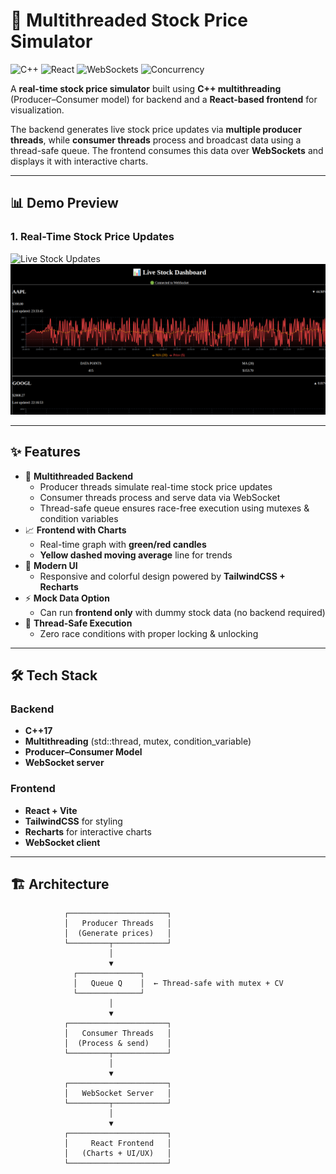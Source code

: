 # 🚀 Multithreaded Stock Price Simulator

![C++](https://img.shields.io/badge/C++-blue.svg?style=for-the-badge&logo=c%2B%2B)
![React](https://img.shields.io/badge/React-black.svg?style=for-the-badge&logo=react)
![WebSockets](https://img.shields.io/badge/WebSockets-green.svg?style=for-the-badge&logo=websocket)
![Concurrency](https://img.shields.io/badge/Multithreading-orange.svg?style=for-the-badge)

A **real-time stock price simulator** built using **C++ multithreading** (Producer–Consumer model) for backend and a **React-based frontend** for visualization.

The backend generates live stock price updates via **multiple producer threads**, while **consumer threads** process and broadcast data using a thread-safe queue. The frontend consumes this data over **WebSockets** and displays it with interactive charts.

---

## 📊 Demo Preview

### 1. Real-Time Stock Price Updates
![Live Stock Updates](demo/demo/Stocks_pics1.png)
![Stock Charts](demo/demo/Stocks_pics2.png)

---

## ✨ Features

- 🔄 **Multithreaded Backend**
  - Producer threads simulate real-time stock price updates
  - Consumer threads process and serve data via WebSocket
  - Thread-safe queue ensures race-free execution using mutexes & condition variables
- 📈 **Frontend with Charts**
  - Real-time graph with **green/red candles**
  - **Yellow dashed moving average** line for trends
- 🎨 **Modern UI**
  - Responsive and colorful design powered by **TailwindCSS + Recharts**
- ⚡ **Mock Data Option**
  - Can run **frontend only** with dummy stock data (no backend required)
- 🔐 **Thread-Safe Execution**
  - Zero race conditions with proper locking & unlocking

---

## 🛠️ Tech Stack

### Backend
- **C++17**
- **Multithreading** (std::thread, mutex, condition_variable)
- **Producer–Consumer Model**
- **WebSocket server**

### Frontend
- **React + Vite**
- **TailwindCSS** for styling
- **Recharts** for interactive charts
- **WebSocket client**

---

## 🏗️ Architecture

```plaintext
            ┌──────────────────────┐
            │   Producer Threads   │
            │  (Generate prices)   │
            └─────────┬────────────┘
                      │
                      ▼
              ┌──────────────┐
              │   Queue Q    │  ← Thread-safe with mutex + CV
              └──────────────┘
                      │
                      ▼
            ┌──────────────────────┐
            │   Consumer Threads   │
            │  (Process & send)    │
            └─────────┬────────────┘
                      │
                      ▼
            ┌──────────────────────┐
            │   WebSocket Server   │
            └─────────┬────────────┘
                      │
                      ▼
            ┌──────────────────────┐
            │     React Frontend   │
            │   (Charts + UI/UX)   │
            └──────────────────────┘

